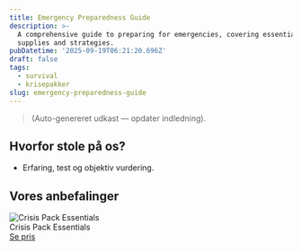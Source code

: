 ```yaml
---
title: Emergency Preparedness Guide
description: >-
  A comprehensive guide to preparing for emergencies, covering essential
  supplies and strategies.
pubDatetime: '2025-09-19T06:21:20.696Z'
draft: false
tags:
  - survival
  - krisepakker
slug: emergency-preparedness-guide
---
```

> (Auto-genereret udkast — opdater indledning).

## Hvorfor stole på os?
- Erfaring, test og objektiv vurdering.

## Vores anbefalinger


<!-- Auto: Affiliate-kort fra Products/SKUs -->

<div class="aff-card"><img src="abstract_15.png (https://v5.airtableusercontent.com/v3/u/45/45/1758276000000/-RT4NcMmPWdPriIikZqbHA/C78_qvB-IQuu4rf5HTK5ooAr2qdUQYxy6aVQ2QHBGPPEJkJrURq_IqtUjS8L5Uc6KeVuf6N39eEDFejS_rmErZFBicSc-VntIttA8EGxWM9bi35HOQxlEv4M_m8A3qSr3ER6RQi66LDcmtyNEeMyaD8u-wj4vgYJ_jvzSwWTz6A/7YMyKOEvjjF1ZvARe5v0wJfQ7EeP97KoapM-z8m3UZg)" alt="Crisis Pack Essentials" class="aff-card__img" /><div class="aff-card__meta"><div class="aff-card__title">Crisis Pack Essentials</div><a class="aff-btn" href="https://affiliate.homeessentialsee62.com/deal789?utm_source=klartilalt&utm_medium=affiliate&subid=emergency-preparedness-guide-2025-09-19" rel="sponsored nofollow noopener" target="_blank">Se pris</a></div></div>

